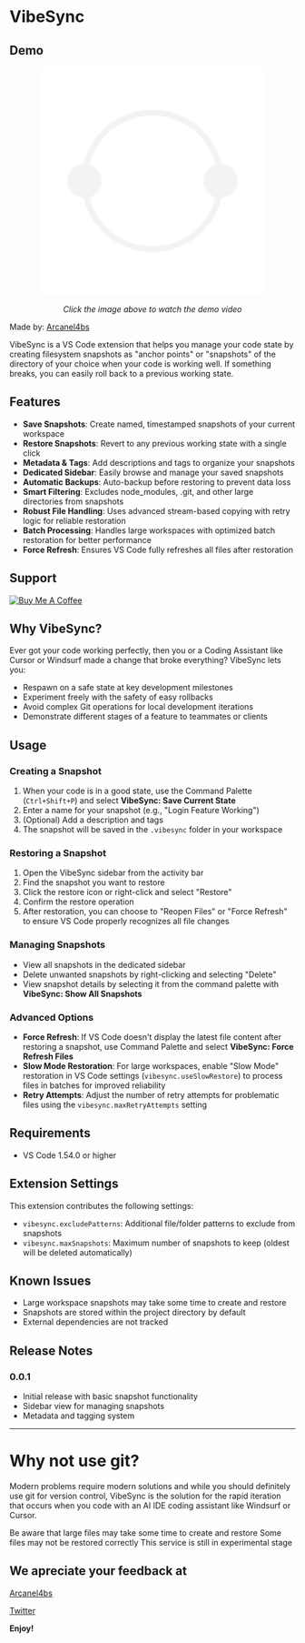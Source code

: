 # VibeSync
## Demo

<p align="center">
  <a href="https://youtu.be/uWS3CuDmTpA" target="_blank">
    <img src="./resources/vibesync_logo.png" alt="VibeSync Demo" width="400">
  </a>
</p>

<p align="center">
  <i>Click the image above to watch the demo video</i>
</p>


Made by: [Arcanel4bs](https://arcanel4bs.vercel.app/)


VibeSync is a VS Code extension that helps you manage your code state by creating filesystem snapshots as "anchor points" or "snapshots" of the directory of your choice when your code is working well. If something breaks, you can easily roll back to a previous working state.


## Features

- **Save Snapshots**: Create named, timestamped snapshots of your current workspace
- **Restore Snapshots**: Revert to any previous working state with a single click
- **Metadata & Tags**: Add descriptions and tags to organize your snapshots
- **Dedicated Sidebar**: Easily browse and manage your saved snapshots
- **Automatic Backups**: Auto-backup before restoring to prevent data loss
- **Smart Filtering**: Excludes node_modules, .git, and other large directories from snapshots
- **Robust File Handling**: Uses advanced stream-based copying with retry logic for reliable restoration
- **Batch Processing**: Handles large workspaces with optimized batch restoration for better performance
- **Force Refresh**: Ensures VS Code fully refreshes all files after restoration



## Support

[![Buy Me A Coffee](https://img.shields.io/badge/Buy%20Me%20A%20Coffee-Support%20the%20Project-yellow?style=for-the-badge&logo=buy-me-a-coffee)](https://buymeacoffee.com/arcanel4bs)

## Why VibeSync?

Ever got your code working perfectly, then you or a Coding Assistant like Cursor or Windsurf made a change that broke everything? VibeSync lets you:

- Respawn on a safe state at key development milestones
- Experiment freely with the safety of easy rollbacks
- Avoid complex Git operations for local development iterations
- Demonstrate different stages of a feature to teammates or clients

## Usage

### Creating a Snapshot

1. When your code is in a good state, use the Command Palette (`Ctrl+Shift+P`) and select **VibeSync: Save Current State**
2. Enter a name for your snapshot (e.g., "Login Feature Working")
3. (Optional) Add a description and tags
4. The snapshot will be saved in the `.vibesync` folder in your workspace

### Restoring a Snapshot

1. Open the VibeSync sidebar from the activity bar
2. Find the snapshot you want to restore
3. Click the restore icon or right-click and select "Restore"
4. Confirm the restore operation
5. After restoration, you can choose to "Reopen Files" or "Force Refresh" to ensure VS Code properly recognizes all file changes

### Managing Snapshots

- View all snapshots in the dedicated sidebar
- Delete unwanted snapshots by right-clicking and selecting "Delete"
- View snapshot details by selecting it from the command palette with **VibeSync: Show All Snapshots**

### Advanced Options

- **Force Refresh**: If VS Code doesn't display the latest file content after restoring a snapshot, use Command Palette and select **VibeSync: Force Refresh Files**
- **Slow Mode Restoration**: For large workspaces, enable "Slow Mode" restoration in VS Code settings (`vibesync.useSlowRestore`) to process files in batches for improved reliability
- **Retry Attempts**: Adjust the number of retry attempts for problematic files using the `vibesync.maxRetryAttempts` setting

## Requirements

- VS Code 1.54.0 or higher

## Extension Settings

This extension contributes the following settings:

* `vibesync.excludePatterns`: Additional file/folder patterns to exclude from snapshots
* `vibesync.maxSnapshots`: Maximum number of snapshots to keep (oldest will be deleted automatically)

## Known Issues

- Large workspace snapshots may take some time to create and restore
- Snapshots are stored within the project directory by default
- External dependencies are not tracked

## Release Notes

### 0.0.1

- Initial release with basic snapshot functionality
- Sidebar view for managing snapshots
- Metadata and tagging system

---

# Why not use git?
Modern problems require modern solutions and while you should definitely use git for version control, VibeSync is the solution for the rapid iteration that occurs when you code with an AI IDE coding assistant like Windsurf or Cursor.


Be aware that large files may take some time to create and restore
Some files may not be restored correctly
This service is still in experimental stage

## We apreciate your feedback at 
[Arcanel4bs](https://arcanel4bs.vercel.app/) 

[Twitter](https://twitter.com/labsarcane)

**Enjoy!**
